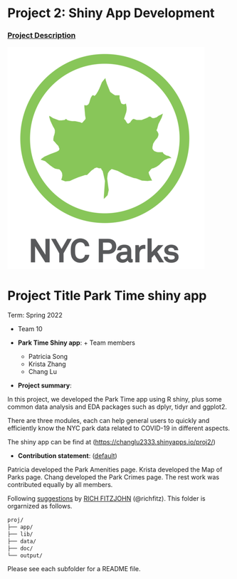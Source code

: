 # Project 2: Shiny App Development

### [Project Description](doc/project2_desc.md)

![screenshot](app/www/logo-white.png)

# Project Title Park Time shiny app
Term: Spring 2022

+ Team 10
+ **Park Time Shiny app**: + Team members
	+ Patricia Song
	+ Krista Zhang
	+ Chang Lu


+ **Project summary**: 

In this project, we developed the Park Time app using R shiny, plus some common data analysis and EDA packages such as dplyr, tidyr and ggplot2.

There are three modules, each can help general users to quickly and efficiently know the NYC park data related to COVID-19 in different aspects.

The shiny app can be find at (https://changlu2333.shinyapps.io/proj2/)

+ **Contribution statement**: ([default](doc/a_note_on_contributions.md)) 

Patricia developed the Park Amenities page.
Krista developed the Map of Parks page.
Chang developed the Park Crimes page.
The rest work was contributed equally by all members.

Following [suggestions](http://nicercode.github.io/blog/2013-04-05-projects/) by [RICH FITZJOHN](http://nicercode.github.io/about/#Team) (@richfitz). This folder is orgarnized as follows.

```
proj/
├── app/
├── lib/
├── data/
├── doc/
└── output/
```

Please see each subfolder for a README file.

